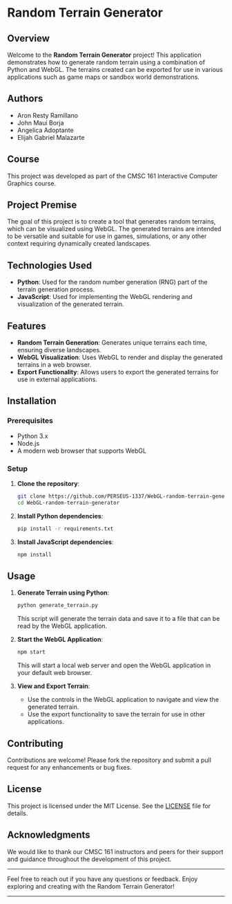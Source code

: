 # Random Terrain Generator

## Overview
Welcome to the **Random Terrain Generator** project! This application demonstrates how to generate random terrain using a combination of Python and WebGL. The terrains created can be exported for use in various applications such as game maps or sandbox world demonstrations.

## Authors
- Aron Resty Ramillano
- John Maui Borja
- Angelica Adoptante
- Elijah Gabriel Malazarte

## Course
This project was developed as part of the CMSC 161 Interactive Computer Graphics course.

## Project Premise
The goal of this project is to create a tool that generates random terrains, which can be visualized using WebGL. The generated terrains are intended to be versatile and suitable for use in games, simulations, or any other context requiring dynamically created landscapes.

## Technologies Used
- **Python**: Used for the random number generation (RNG) part of the terrain generation process.
- **JavaScript**: Used for implementing the WebGL rendering and visualization of the generated terrain.

## Features
- **Random Terrain Generation**: Generates unique terrains each time, ensuring diverse landscapes.
- **WebGL Visualization**: Uses WebGL to render and display the generated terrains in a web browser.
- **Export Functionality**: Allows users to export the generated terrains for use in external applications.

## Installation
### Prerequisites
- Python 3.x
- Node.js
- A modern web browser that supports WebGL

### Setup
1. **Clone the repository**:
   ```sh
   git clone https://github.com/PERSEUS-1337/WebGL-random-terrain-generator.git
   cd WebGL-random-terrain-generator
   ```

2. **Install Python dependencies**:
   ```sh
   pip install -r requirements.txt
   ```

3. **Install JavaScript dependencies**:
   ```sh
   npm install
   ```

## Usage
1. **Generate Terrain using Python**:
   ```sh
   python generate_terrain.py
   ```
   This script will generate the terrain data and save it to a file that can be read by the WebGL application.

2. **Start the WebGL Application**:
   ```sh
   npm start
   ```
   This will start a local web server and open the WebGL application in your default web browser.

3. **View and Export Terrain**:
   - Use the controls in the WebGL application to navigate and view the generated terrain.
   - Use the export functionality to save the terrain for use in other applications.

## Contributing
Contributions are welcome! Please fork the repository and submit a pull request for any enhancements or bug fixes.

## License
This project is licensed under the MIT License. See the [LICENSE](LICENSE) file for details.

## Acknowledgments
We would like to thank our CMSC 161 instructors and peers for their support and guidance throughout the development of this project.

---

Feel free to reach out if you have any questions or feedback. Enjoy exploring and creating with the Random Terrain Generator!

---